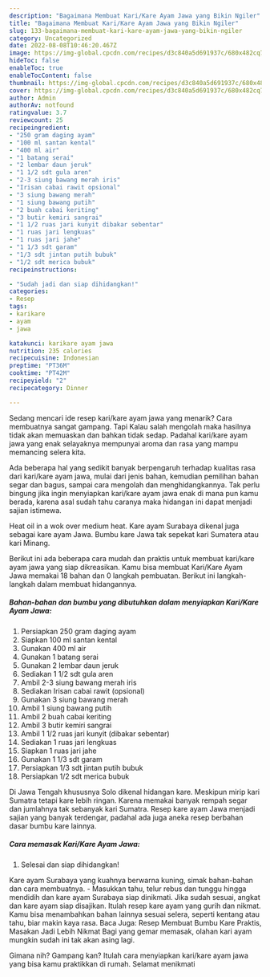 ```yaml
---
description: "Bagaimana Membuat Kari/Kare Ayam Jawa yang Bikin Ngiler"
title: "Bagaimana Membuat Kari/Kare Ayam Jawa yang Bikin Ngiler"
slug: 133-bagaimana-membuat-kari-kare-ayam-jawa-yang-bikin-ngiler
category: Uncategorized
date: 2022-08-08T10:46:20.467Z
image: https://img-global.cpcdn.com/recipes/d3c840a5d691937c/680x482cq70/karikare-ayam-jawa-foto-resep-utama.jpg
hideToc: false
enableToc: true
enableTocContent: false
thumbnail: https://img-global.cpcdn.com/recipes/d3c840a5d691937c/680x482cq70/karikare-ayam-jawa-foto-resep-utama.jpg
cover: https://img-global.cpcdn.com/recipes/d3c840a5d691937c/680x482cq70/karikare-ayam-jawa-foto-resep-utama.jpg
author: Admin
authorAv: notfound
ratingvalue: 3.7
reviewcount: 25
recipeingredient:
- "250 gram daging ayam"
- "100 ml santan kental"
- "400 ml air"
- "1 batang serai"
- "2 lembar daun jeruk"
- "1 1/2 sdt gula aren"
- "2-3 siung bawang merah iris"
- "Irisan cabai rawit opsional"
- "3 siung bawang merah"
- "1 siung bawang putih"
- "2 buah cabai keriting"
- "3 butir kemiri sangrai"
- "1 1/2 ruas jari kunyit dibakar sebentar"
- "1 ruas jari lengkuas"
- "1 ruas jari jahe"
- "1 1/3 sdt garam"
- "1/3 sdt jintan putih bubuk"
- "1/2 sdt merica bubuk"
recipeinstructions:

- "Sudah jadi dan siap dihidangkan!"
categories:
- Resep
tags:
- karikare
- ayam
- jawa

katakunci: karikare ayam jawa 
nutrition: 235 calories
recipecuisine: Indonesian
preptime: "PT36M"
cooktime: "PT42M"
recipeyield: "2"
recipecategory: Dinner

---
```



Sedang mencari ide resep kari/kare ayam jawa yang menarik? Cara membuatnya sangat gampang. Tapi Kalau salah mengolah maka hasilnya tidak akan memuaskan dan bahkan tidak sedap. Padahal kari/kare ayam jawa yang enak selayaknya mempunyai aroma dan rasa yang mampu memancing selera kita.


Ada beberapa hal yang sedikit banyak berpengaruh terhadap kualitas rasa dari kari/kare ayam jawa, mulai dari jenis bahan, kemudian pemilihan bahan segar dan bagus, sampai cara mengolah dan menghidangkannya. Tak perlu bingung jika ingin menyiapkan kari/kare ayam jawa enak di mana pun kamu berada, karena asal sudah tahu caranya maka hidangan ini dapat menjadi sajian istimewa.

Heat oil in a wok over medium heat. Kare ayam Surabaya dikenal juga sebagai kare ayam Jawa. Bumbu kare Jawa tak sepekat kari Sumatera atau kari Minang.


Berikut ini ada beberapa cara mudah dan praktis untuk membuat kari/kare ayam jawa yang siap dikreasikan. Kamu bisa membuat Kari/Kare Ayam Jawa memakai 18 bahan dan 0 langkah pembuatan. Berikut ini langkah-langkah dalam membuat hidangannya.

<!--inarticleads1-->

##### Bahan-bahan dan bumbu yang dibutuhkan dalam menyiapkan Kari/Kare Ayam Jawa:

1. Persiapkan 250 gram daging ayam
1. Siapkan 100 ml santan kental
1. Gunakan 400 ml air
1. Gunakan 1 batang serai
1. Gunakan 2 lembar daun jeruk
1. Sediakan 1 1/2 sdt gula aren
1. Ambil 2-3 siung bawang merah iris
1. Sediakan Irisan cabai rawit (opsional)
1. Gunakan 3 siung bawang merah
1. Ambil 1 siung bawang putih
1. Ambil 2 buah cabai keriting
1. Ambil 3 butir kemiri sangrai
1. Ambil 1 1/2 ruas jari kunyit (dibakar sebentar)
1. Sediakan 1 ruas jari lengkuas
1. Siapkan 1 ruas jari jahe
1. Gunakan 1 1/3 sdt garam
1. Persiapkan 1/3 sdt jintan putih bubuk
1. Persiapkan 1/2 sdt merica bubuk


Di Jawa Tengah khususnya Solo dikenal hidangan kare. Meskipun mirip kari Sumatra tetapi kare lebih ringan. Karena memakai banyak rempah segar dan jumlahnya tak sebanyak kari Sumatra. Resep kare ayam Jawa menjadi sajian yang banyak terdengar, padahal ada juga aneka resep berbahan dasar bumbu kare lainnya. 

<!--inarticleads2-->

##### Cara memasak Kari/Kare Ayam Jawa:


1. Selesai dan siap dihidangkan!

Kare ayam Surabaya yang kuahnya berwarna kuning, simak bahan-bahan dan cara membuatnya. - Masukkan tahu, telur rebus dan tunggu hingga mendidih dan kare ayam Surabaya siap dinikmati. Jika sudah sesuai, angkat dan kare ayam siap disajikan. Itulah resep kare ayam yang gurih dan nikmat. Kamu bisa menambahkan bahan lainnya sesuai selera, seperti kentang atau tahu, biar makin kaya rasa. Baca Juga: Resep Membuat Bumbu Kare Praktis, Masakan Jadi Lebih Nikmat Bagi yang gemar memasak, olahan kari ayam mungkin sudah ini tak akan asing lagi. 

Gimana nih? Gampang kan? Itulah cara menyiapkan kari/kare ayam jawa yang bisa kamu praktikkan di rumah. Selamat menikmati

